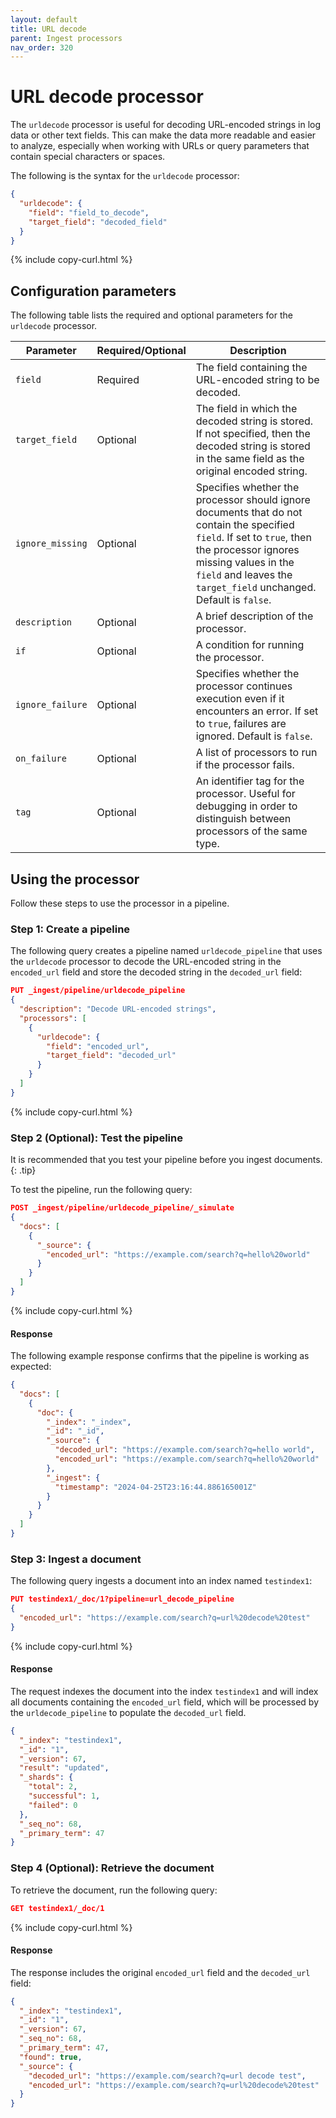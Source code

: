 ```yaml
---
layout: default
title: URL decode
parent: Ingest processors
nav_order: 320
---
```


# URL decode processor

The `urldecode` processor is useful for decoding URL-encoded strings in log data or other text fields. This can make the data more readable and easier to analyze, especially when working with URLs or query parameters that contain special characters or spaces.

The following is the syntax for the `urldecode` processor:

```json
{
  "urldecode": {
    "field": "field_to_decode",
    "target_field": "decoded_field"
  }
}
```
{% include copy-curl.html %}

## Configuration parameters

The following table lists the required and optional parameters for the `urldecode` processor.

Parameter | Required/Optional | Description |
|-----------|-----------|-----------|
`field`  | Required  | The field containing the URL-encoded string to be decoded. |
`target_field`  | Optional  | The field in which the decoded string is stored. If not specified, then the decoded string is stored in the same field as the original encoded string. |
`ignore_missing`  | Optional  | Specifies whether the processor should ignore documents that do not contain the specified `field`. If set to `true`, then the processor ignores missing values in the `field` and leaves the `target_field` unchanged. Default is `false`. |
`description`  | Optional  | A brief description of the processor.  |
`if` | Optional | A condition for running the processor. |
`ignore_failure` | Optional | Specifies whether the processor continues execution even if it encounters an error. If set to `true`, failures are ignored. Default is `false`. |
`on_failure` | Optional | A list of processors to run if the processor fails. |
`tag` | Optional | An identifier tag for the processor. Useful for debugging in order to distinguish between processors of the same type. |

## Using the processor

Follow these steps to use the processor in a pipeline.

### Step 1: Create a pipeline

The following query creates a pipeline named `urldecode_pipeline` that uses the `urldecode` processor to decode the URL-encoded string in the `encoded_url` field and store the decoded string in the `decoded_url` field: 

```json
PUT _ingest/pipeline/urldecode_pipeline
{
  "description": "Decode URL-encoded strings",
  "processors": [
    {
      "urldecode": {
        "field": "encoded_url",
        "target_field": "decoded_url"
      }
    }
  ]
}
```
{% include copy-curl.html %}

### Step 2 (Optional): Test the pipeline

It is recommended that you test your pipeline before you ingest documents.
{: .tip}

To test the pipeline, run the following query:

```json
POST _ingest/pipeline/urldecode_pipeline/_simulate
{
  "docs": [
    {
      "_source": {
        "encoded_url": "https://example.com/search?q=hello%20world"
      }
    }
  ]
}
```
{% include copy-curl.html %}

#### Response

The following example response confirms that the pipeline is working as expected:

```json
{
  "docs": [
    {
      "doc": {
        "_index": "_index",
        "_id": "_id",
        "_source": {
          "decoded_url": "https://example.com/search?q=hello world",
          "encoded_url": "https://example.com/search?q=hello%20world"
        },
        "_ingest": {
          "timestamp": "2024-04-25T23:16:44.886165001Z"
        }
      }
    }
  ]
}
```

### Step 3: Ingest a document 

The following query ingests a document into an index named `testindex1`:

```json
PUT testindex1/_doc/1?pipeline=url_decode_pipeline
{
  "encoded_url": "https://example.com/search?q=url%20decode%20test"
}
```
{% include copy-curl.html %}

#### Response

The request indexes the document into the index `testindex1` and will index all documents containing the 
`encoded_url` field, which will be processed by the `urldecode_pipeline` to populate the `decoded_url` field.

```json
{
  "_index": "testindex1",
  "_id": "1",
  "_version": 67,
  "result": "updated",
  "_shards": {
    "total": 2,
    "successful": 1,
    "failed": 0
  },
  "_seq_no": 68,
  "_primary_term": 47
}
```

### Step 4 (Optional): Retrieve the document

To retrieve the document, run the following query:

```json
GET testindex1/_doc/1
```
{% include copy-curl.html %}

#### Response

The response includes the original `encoded_url` field and the `decoded_url` field:

```json
{
  "_index": "testindex1",
  "_id": "1",
  "_version": 67,
  "_seq_no": 68,
  "_primary_term": 47,
  "found": true,
  "_source": {
    "decoded_url": "https://example.com/search?q=url decode test",
    "encoded_url": "https://example.com/search?q=url%20decode%20test"
  }
}
```
